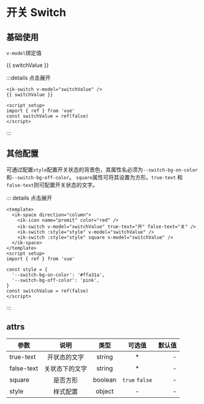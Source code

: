 # 开关 Switch

## 基础使用

`v-model`绑定值

<ik-switch v-model="switchValue" />
{{ switchValue }}

:::details 点击展开

```vue
<ik-switch v-model="switchValue" />
{{ switchValue }}

<script setup>
import { ref } from 'vue'
const switchValue = ref(false)
</script>
```

:::

## 其他配置

可通过配置`style`配置开关状态的背景色，其属性名必须为`--switch-bg-on-color`和`--switch-bg-off-color`。
`square`属性可将其设置为方形。`true-text` 和 `false-text`则可配置开关状态的文字。

<ik-space direction="column">
  <ik-icon name="promit" color="red" />
  <ik-switch v-model="switchValue" true-text="开" false-text="关" />
  <ik-switch :style="style" v-model="switchValue" />
  <ik-switch :style="style" square v-model="switchValue" />
</ik-space>

::: details 点击展开

```vue
<template>
  <ik-space direction="column">
    <ik-icon name="promit" color="red" />
    <ik-switch v-model="switchValue" true-text="开" false-text="关" />
    <ik-switch :style="style" v-model="switchValue" />
    <ik-switch :style="style" square v-model="switchValue" />
  </ik-space>
</template>
<script setup>
import { ref } from 'vue'

const style = {
  '--switch-bg-on-color': '#ffa31a',
  '--switch-bg-off-color': 'pink',
}
const switchValue = ref(false)
</script>
```

:::

## attrs

| 参数       |      说明      |  类型   |     可选值     | 默认值 |
| ---------- | :------------: | :-----: | :------------: | -----: |
| true-text  |  开状态的文字  | string  |       \*       |      - |
| false-text | 关状态下的文字 | string  |       \*       |      - |
| square     |    是否方形    | boolean | `true` `false` |      - |
| style      |    样式配置    | object  |       -        |      - |

<script lang="ts" setup>
import { ref } from 'vue'
const switchValue = ref(false)
const switchValue2 = ref(false)

const style = {
  '--switch-bg-on-color': '#ffa31a',
  '--switch-bg-off-color': 'pink',
}
</script>
